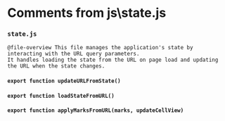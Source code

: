 # Comments from js\state.js

### `state.js`

```
@file-overview This file manages the application's state by interacting with the URL query parameters.
It handles loading the state from the URL on page load and updating the URL when the state changes.
```

#### `export function updateURLFromState()`


#### `export function loadStateFromURL()`


#### `export function applyMarksFromURL(marks, updateCellView)`

